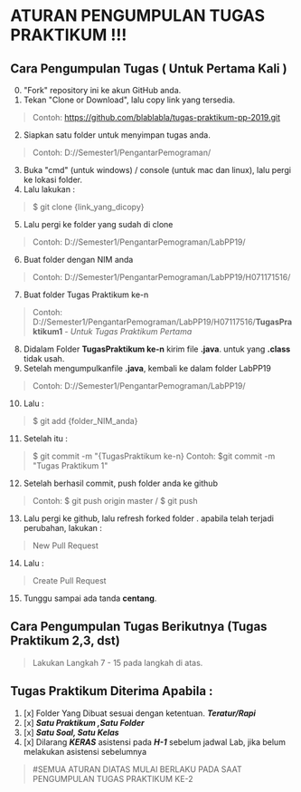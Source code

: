 # ATURAN PENGUMPULAN TUGAS PRAKTIKUM !!!

## Cara Pengumpulan Tugas ( Untuk Pertama Kali )

0.  "Fork" repository ini ke akun GitHub anda. 
1.  Tekan "Clone or Download", lalu copy link yang tersedia.
>   Contoh: https://github.com/blablabla/tugas-praktikum-pp-2019.git
2.  Siapkan satu folder untuk menyimpan tugas anda.
>   Contoh: D://Semester1/PengantarPemograman/
3.  Buka "cmd" (untuk windows) / console (untuk mac dan linux), lalu pergi ke lokasi folder.
4.  Lalu lakukan :
>   $ git clone {link_yang_dicopy}
5.  Lalu pergi ke folder yang sudah di clone
>   Contoh: D://Semester1/PengantarPemograman/LabPP19/
6.  Buat folder dengan NIM anda
>   Contoh: D://Semester1/PengantarPemograman/LabPP19/H071171516/
7.  Buat folder Tugas Praktikum ke-n
>   Contoh: D://Semester1/PengantarPemograman/LabPP19/H07117516/**TugasPraktikum1** - *Untuk Tugas Praktikum Pertama*
8.  Didalam Folder **TugasPraktikum ke-n** kirim file **.java**. untuk yang **.class** tidak usah.
9.  Setelah mengumpulkanfile **.java**, kembali ke dalam folder LabPP19
>   Contoh: D://Semester1/PengantarPemograman/LabPP19/
10. Lalu :
>   $ git add {folder_NIM_anda}
11. Setelah itu :
>   $ git commit -m "{TugasPraktikum ke-n}
>   Contoh: $git commit -m "Tugas Praktikum 1"
12. Setelah berhasil commit, push folder anda ke github
>   Contoh: $ git push origin master / $ git push
13. Lalu pergi ke github, lalu refresh forked folder . apabila telah terjadi perubahan, lakukan :
>   New Pull Request
14. Lalu :
>   Create Pull Request
15. Tunggu sampai ada tanda **centang**.

## Cara Pengumpulan Tugas Berikutnya (Tugas Praktikum 2,3, dst)

>   Lakukan Langkah 7 - 15 pada langkah di atas.

## Tugas Praktikum Diterima Apabila :

1.  [x] Folder Yang Dibuat sesuai dengan ketentuan. **_Teratur/Rapi_**
2.  [x] **_Satu Praktikum ,Satu Folder_**
3.  [x] **_Satu Soal, Satu Kelas_**
4.  [x] Dilarang **_KERAS_** asistensi pada **_H-1_** sebelum jadwal Lab, jika belum melakukan asistensi sebelumnya


> #SEMUA ATURAN DIATAS MULAI BERLAKU PADA SAAT PENGUMPULAN TUGAS PRAKTIKUM KE-2
